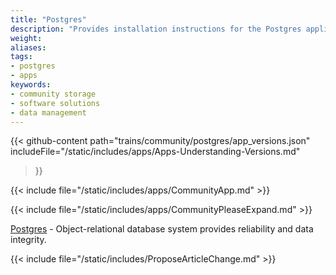 ```yaml
---
title: "Postgres"
description: "Provides installation instructions for the Postgres application in TrueNAS."
weight: 
aliases:
tags:
- postgres
- apps
keywords:
- community storage
- software solutions
- data management
---
```


{{< github-content 
    path="trains/community/postgres/app_versions.json"
	includeFile="/static/includes/apps/Apps-Understanding-Versions.md"
>}}

{{< include file="/static/includes/apps/CommunityApp.md" >}}

{{< include file="/static/includes/apps/CommunityPleaseExpand.md" >}}

<a href="https://www.postgresql.org">Postgres</a> - Object-relational database system provides reliability and data integrity.

{{< include file="/static/includes/ProposeArticleChange.md" >}}
